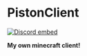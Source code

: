 # PistonClient
[![Discord embed](https://discordapp.com/api/guilds/739784741124833301/embed.png)](https://discord.gg/CDrcxzH) 

**My own minecraft client!**

